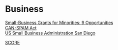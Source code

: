# Business

[Small-Business Grants for Minorities: 9 Opportunities](https://www.nerdwallet.com/blog/small-business/small-business-grants-minorities/)  
[CAN-SPAM Act](https://www.ftc.gov/tips-advice/business-center/guidance/can-spam-act-compliance-guide-business)  
[US Small Business Administration San Diego](https://www.sba.gov/offices/district/ca/san-diego)

[SCORE](https://www.score.org/)